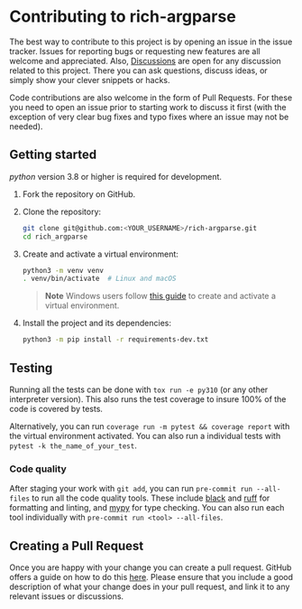 # Contributing to rich-argparse

The best way to contribute to this project is by opening an issue in the issue tracker. Issues for
reporting bugs or requesting new features are all welcome and appreciated. Also, [Discussions] are
open for any discussion related to this project. There you can ask questions, discuss ideas, or
simply show your clever snippets or hacks.

Code contributions are also welcome in the form of Pull Requests. For these you need to open an
issue prior to starting work to discuss it first (with the exception of very clear bug fixes and
typo fixes where an issue may not be needed).

## Getting started

*python* version 3.8 or higher is required for development.

1. Fork the repository on GitHub.

2. Clone the repository:

   ```sh
   git clone git@github.com:<YOUR_USERNAME>/rich-argparse.git
   cd rich_argparse
   ```
3. Create and activate a virtual environment:

   ```sh
   python3 -m venv venv
   . venv/bin/activate  # Linux and macOS
   ```
   > **Note**
   > Windows users follow [this guide][venv-guide] to create and activate a virtual environment.

4. Install the project and its dependencies:

   ```sh
   python3 -m pip install -r requirements-dev.txt
   ```

## Testing

Running all the tests can be done with `tox run -e py310` (or any other interpreter version). This
also runs the test coverage to insure 100% of the code is covered by tests.

Alternatively, you can run `coverage run -m pytest && coverage report` with the virtual environment
activated. You can also run a individual tests with `pytest -k the_name_of_your_test`.

### Code quality

After staging your work with `git add`, you can run `pre-commit run --all-files` to run all the
code quality tools. These include [black] and [ruff] for formatting and linting, and [mypy] for
type checking. You can also run each tool individually with `pre-commit run <tool> --all-files`.

## Creating a Pull Request

Once you are happy with your change you can create a pull request. GitHub offers a guide on how to
do this [here][PR]. Please ensure that you include a good description of what your change does in
your pull request, and link it to any relevant issues or discussions.

[Discussions]: https://github.com/hamdanal/rich-argparse/discussions
[mypy]: https://mypy.readthedocs.io/en/stable/
[black]: https://black.readthedocs.io/en/stable/
[ruff]: https://beta.ruff.rs/docs/
[PR]: https://docs.github.com/en/pull-requests/collaborating-with-pull-requests/proposing-changes-to-your-work-with-pull-requests/creating-a-pull-request-from-a-fork
[venv-guide]: https://packaging.python.org/en/latest/guides/installing-using-pip-and-virtual-environments/#creating-a-virtual-environment
